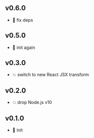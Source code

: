## v0.6.0

* 🌱 fix deps

## v0.5.0

* 🐣 init again

## v0.3.0

* 💥 switch to new React JSX transform

## v0.2.0

* 💥 drop Node.js v10

## v0.1.0

* 🐣 init
